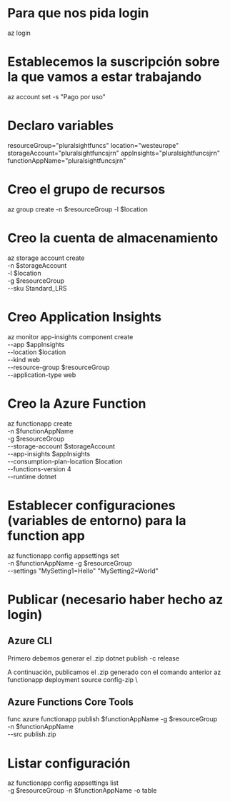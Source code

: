 # Para que nos pida login

az login

# Establecemos la suscripción sobre la que vamos a estar trabajando

az account set -s "Pago por uso"

# Declaro variables

resourceGroup="pluralsightfuncs"
location="westeurope"
storageAccount="pluralsightfuncsjrn"
appInsights="pluralsightfuncsjrn"
functionAppName="pluralsightfuncsjrn"

# Creo el grupo de recursos

az group create -n $resourceGroup -l $location

# Creo la cuenta de almacenamiento
az storage account create \
    -n $storageAccount \
    -l $location \
    -g $resourceGroup \
    --sku Standard_LRS

# Creo Application Insights
az monitor app-insights component create \
    --app $appInsights \
    --location $location \
    --kind web \
    --resource-group $resourceGroup \
    --application-type web

# Creo la Azure Function
az functionapp create \
    -n $functionAppName \
    -g $resourceGroup \
    --storage-account $storageAccount \
    --app-insights $appInsights \
    --consumption-plan-location $location \
    --functions-version 4 \
    --runtime dotnet

# Establecer configuraciones (variables de entorno) para la function app
az functionapp config appsettings set \
    -n $functionAppName -g $resourceGroup \
    --settings "MySetting1=Hello" "MySetting2=World"

# Publicar (necesario haber hecho az login)
## Azure CLI
Primero debemos generar el .zip
dotnet publish -c release

A continuación, publicamos el .zip generado con el comando anterior
az functionapp deployment source config-zip \

## Azure Functions Core Tools
func azure functionapp publish $functionAppName 
    -g $resourceGroup \
    -n $functionAppName \
    --src publish.zip
    
# Listar configuración
az functionapp config appsettings list \
    -g $resourceGroup -n $functionAppName -o table

